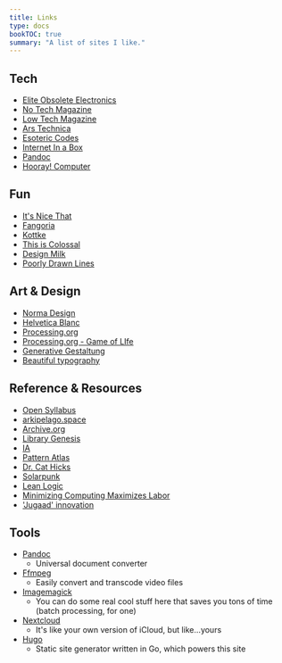 ```yaml
---
title: Links
type: docs
bookTOC: true
summary: "A list of sites I like."
---
```


## Tech
- [Elite Obsolete Electronics](https://eoe.works/)
- [No Tech Magazine](https://www.notechmagazine.com/)
- [Low Tech Magazine](https://solar.lowtechmagazine.com/)
- [Ars Technica](https://arstechnica.com/)
- [Esoteric Codes](https://esoteric.codes/)
- [Internet In a Box](https://internet-in-a-box.org)
- [Pandoc](https://pandoc.org/epub.html)
- [Hooray! Computer](https://hooray.computer/)

## Fun
- [It's Nice That](https://www.itsnicethat.com/)
- [Fangoria](https://www.fangoria.com/)
- [Kottke](https://kottke.org/)
- [This is Colossal](https://www.thisiscolossal.com/)
- [Design Milk](https://design-milk.com/)
- [Poorly Drawn Lines](https://poorlydrawnlines.com/)

## Art & Design
- [Norma Design](https://normadesign.it/en/)
- [Helvetica Blanc](https://helveticablanc.com/)
- [Processing.org](https://processing.org/)
- [Processing.org - Game of LIfe](https://processing.org/examples/gameoflife.html)
- [Generative Gestaltung](http://www.generative-gestaltung.de/2/)
- [Beautiful typography](https://gitlab.com/velvetyne/velvetyne-libre-friends/-/blob/main/README.md)

## Reference & Resources
- [Open Syllabus](https://galaxy.opensyllabus.org)
- [arkipelago.space](https://arkipelago.space/)
- [Archive.org](https://archive.org/)
- [Library Genesis](http://libgen.rs/)
- [IA](https://ia.net/)
- [Pattern Atlas](https://patternatlas.com/)
- [Dr. Cat Hicks](https://www.drcathicks.com/blog/)
- [Solarpunk](https://www.re-des.org/a-solarpunk-manifesto/)
- [Lean Logic](https://leanlogic.online/introduction-david-fleming/)
- [Minimizing Computing Maximizes Labor](http://digitalhumanities.org/dhq/vol/16/2/000594/000594.html)
- ['Jugaad' innovation](https://www.theguardian.com/sustainable-business/jugaad-innovation-business-creativity-scarcity)

## Tools
- [Pandoc](https://pandoc.org)
	- Universal document converter
- [Ffmpeg](https://ffmpeg.org)
	- Easily convert and transcode video files 
- [Imagemagick](https://imagemagick.org/index.php)
	- You can do some real cool stuff here that saves you tons of time (batch processing, for one)
- [Nextcloud](https://nextcloud.com)
	- It's like your own version of iCloud, but like...yours
- [Hugo](https://gohugo.io)
	- Static site generator written in Go, which powers this site